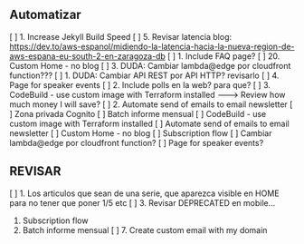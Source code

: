 ## Automatizar

[ ] 1.  Increase Jekyll Build Speed
[ ] 5.  Revisar latencia blog: https://dev.to/aws-espanol/midiendo-la-latencia-hacia-la-nueva-region-de-aws-espana-eu-south-2-en-zaragoza-db
[ ] 1.  Include FAQ page?
[ ] 20. Custom Home - no blog
[ ] 3. DUDA: Cambiar lambda@edge por cloudfront function???
[ ] 1. DUDA: Cambiar API REST por API HTTP? revisarlo
[ ] 4.  Page for speaker events
[ ] 2.  Include polls en la web? para que?
[ ] 3.  CodeBuild - use custom image with Terraform installed ---> Review how much money I will save?
[ ] 2.  Automate send of emails to email newsletter
[ ] Zona privada Cognito
[ ] Batch informe mensual
[ ] CodeBuild - use custom image with Terraform installed
[ ] Automate send of emails to email newsletter
[ ] Custom Home - no blog
[ ] Subscription flow
[ ] Cambiar lambda@edge por cloudfront function?
[ ] Page for speaker events?

## REVISAR


[ ] 1. Los articulos que sean de una serie, que aparezca visible en HOME para no tener que poner 1/5 etc
[ ] 3. Revisar DEPRECATED en mobile...
1. Subscription flow
2. Batch informe mensual
[ ] 7.  Create custom email with my domain
